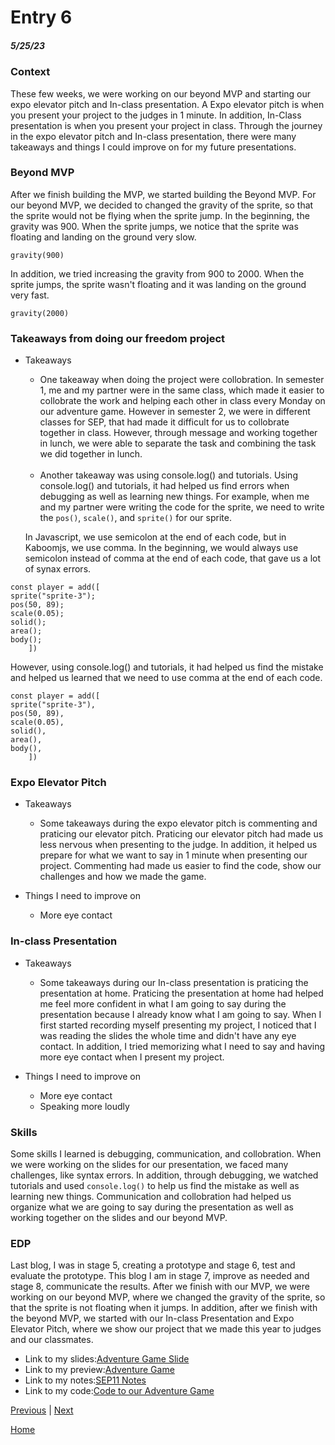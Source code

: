 # Entry 6
##### 5/25/23

### Context 
These few weeks, we were working on our beyond MVP and starting our expo elevator pitch and In-class presentation. A Expo elevator pitch is when you present your project to the judges in 1 minute. In addition, In-Class presentation is when you present your project in class. Through the journey in the expo elevator pitch and In-class presentation, there were many takeaways and things I could improve on for my future presentations. 

### Beyond MVP 
After we finish building the MVP, we started building the Beyond MVP. For our beyond MVP, we decided to changed the gravity of the sprite, so that the sprite would not be flying when the sprite jump. 
In the beginning, the gravity was 900. When the sprite jumps, we notice that the sprite was floating and landing on the ground very slow. 
```JS
gravity(900)
```
In addition, we tried increasing the gravity from 900 to 2000. When the sprite jumps, the sprite wasn't floating and it was landing on the ground very fast. 
```JS
gravity(2000)
```

### Takeaways from doing our freedom project
* Takeaways
    * One takeaway when doing the project were collobration. In semester 1, me and my partner were in the same class, which made it easier to collobrate the work and helping each other in class every Monday on our adventure game. However in semester 2, we were in different classes for SEP, that had made it difficult for us to collobrate together in class. However, through message and working together in lunch, we were able to separate the task and combining the task we did together in lunch. 
<br></br>
    * Another takeaway was using console.log() and tutorials. Using console.log() and tutorials, it had helped us find errors when debugging as well as learning new things. For example, when me and my partner were writing the code for the sprite, we need to write the `pos()`, `scale()`, and `sprite()` for our sprite. 
    
    In Javascript, we use semicolon at the end of each code, but in Kaboomjs, we use comma. In the beginning, we would always use semicolon instead of comma at the end of each code, that gave us a lot of synax errors.
```JS
const player = add([
sprite("sprite-3");
pos(50, 89);
scale(0.05); 
solid();
area();
body();
    ])
```
However, using console.log() and tutorials, it had helped us find the mistake and helped us learned that we need to use comma at the end of each code. 
```JS
const player = add([
sprite("sprite-3"),
pos(50, 89),
scale(0.05), 
solid(),
area(),
body(),
    ])
```

### Expo Elevator Pitch 
* Takeaways 
    * Some takeaways during the expo elevator pitch is commenting and praticing our elevator pitch. Praticing our elevator pitch had made us less nervous when presenting to the judge. In addition, it helped us prepare for what we want to say in 1 minute when presenting our project. Commenting had made us easier to find the code, show our challenges and how we made the game.

* Things I need to improve on  
    * More eye contact 

### In-class Presentation 
* Takeaways 
    * Some takeaways during our In-class presentation is praticing the presentation at home. Praticing the presentation at home had helped me feel more confident in what I am going to say during the presentation because I already know what I am going to say. When I first started recording myself presenting my project, I noticed that I was reading the slides the whole time and didn't have any eye contact. In addition, I tried memorizing what I need to say and having more eye contact when I present my project. 

* Things I need to improve on  
    * More eye contact 
    * Speaking more loudly 

### Skills 
Some skills I learned is debugging, communication, and collobration. When we were working on the slides for our presentation, we faced many challenges, like syntax errors. In addition, through debugging, we watched tutorials and used `console.log()` to help us find the mistake as well as learning new things. Communication and collobration had helped us organize what we are going to say during the presentation as well as working together on the slides and our beyond MVP. 

### EDP
Last blog, I was in stage 5, creating a prototype and stage 6, test and evaluate the prototype. This blog I am in stage 7, improve as needed and stage 8, communicate the results. After we finish with our MVP, we were working on our beyond MVP, where we changed the gravity of the sprite, so that the sprite is not floating when it jumps. In addition, after we finish with the beyond MVP, we started with our In-class Presentation and Expo Elevator Pitch, where we show our project that we made this year to judges and our classmates. 


* Link to my slides:[Adventure Game Slide](https://docs.google.com/presentation/d/1qWAJZ0HSZEKE1pYdl3ibgjXLEhHsqzs6QJ_AO9F9LzM/edit#slide=id.g2447a0d25f7_0_0)
* Link to my preview:[Adventure Game](https://freedom-project-adventure.jessicay1464.repl.co)
* Link to my notes:[SEP11 Notes](https://docs.google.com/document/d/1CNYqtxI3Ot2uIPcAjtbdncPbkdFkxk2H_YLST97zMvI/edit) 
* Link to my code:[Code to our Adventure Game](https://replit.com/@jessicay1464/Freedom-Project-Adventure) 


[Previous](entry05.md) | [Next](entry07.md)

[Home](../README.md)